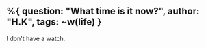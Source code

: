 %{ question: "What time is it now?",
    author: "H.K",
    tags: ~w(life)
}
---
I don't have a watch.